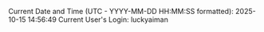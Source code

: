 Current Date and Time (UTC - YYYY-MM-DD HH:MM:SS formatted): 2025-10-15 14:56:49
Current User's Login: luckyaiman
